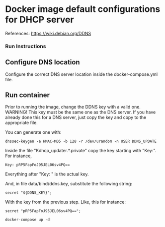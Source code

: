 # Docker image default configurations for DHCP server

References: https://wiki.debian.org/DDNS

### Run Instructions

## Configure DNS location

Configure the correct DNS server location inside
the docker-compose.yml file.

## Run container

Prior to running the image, change the DDNS key with a valid one.
WARNING! This key must be the same one as the DNS server. If you have
already done this for a DNS server, just copy the key and copy to the
appropriate file.

You can generate one with:

```
dnssec-keygen -a HMAC-MD5 -b 128 -r /dev/urandom -n USER DDNS_UPDATE
```

Inside the file "Kdhcp_updater.\*.private" copy the key starting with
"Key:". For instance,

```
Key: pRP5FapFoJ95JEL06sv4PQ==
```

Everything after "Key: " is the actual key.

And, in file data/bind/ddns.key, substitute the following string:

```
secret "${DDNS_KEY}";
```

With the key from the previous step. Like, this for instance:

```
secret "pRP5FapFoJ95JEL06sv4PQ==";

docker-compose up -d
```
